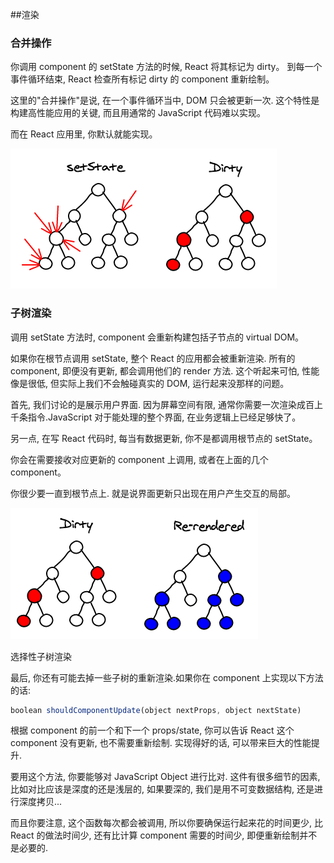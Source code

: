 ##渲染

### 合并操作

你调用 component 的 setState 方法的时候, React 将其标记为 dirty。
到每一个事件循环结束, React 检查所有标记 dirty 的 component 重新绘制。

这里的"合并操作"是说, 在一个事件循环当中, DOM 只会被更新一次.
这个特性是构建高性能应用的关键, 而且用通常的 JavaScript 代码难以实现。

而在 React 应用里, 你默认就能实现。

![](/image/5-6-1.png)

### 子树渲染

调用 setState 方法时, component 会重新构建包括子节点的 virtual DOM。

如果你在根节点调用 setState, 整个 React 的应用都会被重新渲染.
所有的 component, 即便没有更新, 都会调用他们的 render 方法.
这个听起来可怕, 性能像是很低, 但实际上我们不会触碰真实的 DOM, 运行起来没那样的问题。

首先, 我们讨论的是展示用户界面. 因为屏幕空间有限, 通常你需要一次渲染成百上千条指令.JavaScript 对于能处理的整个界面, 在业务逻辑上已经足够快了。

另一点, 在写 React 代码时, 每当有数据更新, 你不是都调用根节点的 setState。

你会在需要接收对应更新的 component 上调用, 或者在上面的几个 component。

你很少要一直到根节点上. 就是说界面更新只出现在用户产生交互的局部。

![](/image/5-6-2.png)

选择性子树渲染

最后, 你还有可能去掉一些子树的重新渲染.如果你在 component 上实现以下方法的话:

```javascript
boolean shouldComponentUpdate(object nextProps, object nextState)
```

根据 component 的前一个和下一个 props/state,
你可以告诉 React 这个 component 没有更新, 也不需要重新绘制.
实现得好的话, 可以带来巨大的性能提升.

要用这个方法, 你要能够对 JavaScript Object 进行比对.
这件有很多细节的因素, 比如对比应该是深度的还是浅层的,
如果要深的, 我们是用不可变数据结构, 还是进行深度拷贝...

而且你要注意, 这个函数每次都会被调用, 所以你要确保运行起来花的时间更少,
比 React 的做法时间少, 还有比计算 component 需要的时间少,
即便重新绘制并不是必要的.

